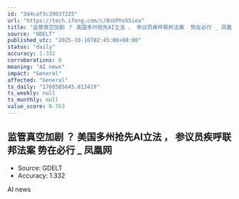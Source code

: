 ```yaml
---
id: "3d4caf3c39037225"
url: "https://tech.ifeng.com/c/8nUPhsh5iea"
title: "监管真空加剧 ？ 美国多州抢先AI立法 ， 参议员疾呼联邦法案  势在必行 _ 凤凰网"
source: "GDELT"
published_utc: "2025-10-16T02:45:00+00:00"
status: "daily"
accuracy: 1.332
corroborations: 0
meaning: "AI news"
impact: "General"
affected: "General"
ts_daily: "1760585645.813419"
ts_weekly: null
ts_monthly: null
value_score: 0.763
---
```

## 监管真空加剧 ？ 美国多州抢先AI立法 ， 参议员疾呼联邦法案  势在必行 _ 凤凰网

- Source: GDELT
- Accuracy: 1.332

AI news
